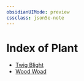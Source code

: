 ```yaml
---
obsidianUIMode: preview
cssclass: json5e-note
---
```

# Index of Plant

- [Twig Blight](twig-blight.md)
- [Wood Woad](wood-woad-vgm.md)
